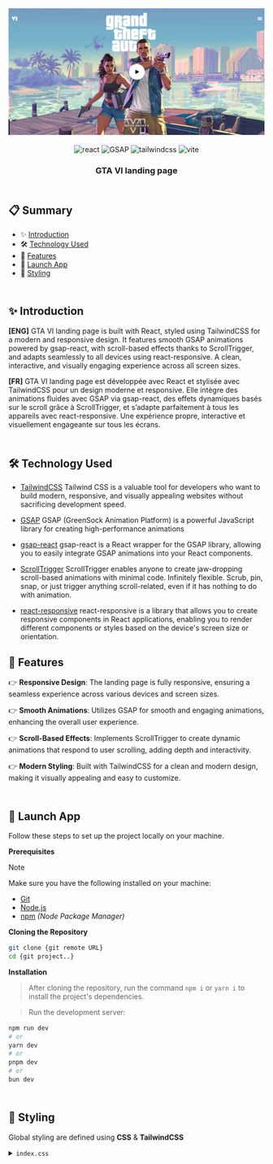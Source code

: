 <div align="center">
  <a href="https://gta-vi-landing-cm.vercel.app/" target="_blanck"><img src="./public/images/GTA-VI-screen.png" alt="GTA-VI landing page"></a>
   <div align="center">
      <img src="https://camo.githubusercontent.com/36aa3f9d0250d285d322005ff1f4d216512f13c31e434a013c34dd864fa1c4b2/68747470733a2f2f696d672e736869656c64732e696f2f62616467652f2d52656163742d626c75653f7374796c653d666f722d7468652d6261646765266c6f676f3d7265616374266c6f676f436f6c6f723d7768697465" alt="react" />
      <img src="https://camo.githubusercontent.com/807d5ee9099d29a72a272dde7a881f0bc4a9918095513f4d5209110958c62ef9/68747470733a2f2f696d672e736869656c64732e696f2f62616467652f2d475341502d3838434530323f7374796c653d666f722d7468652d6261646765266c6f676f3d677265656e736f636b266c6f676f436f6c6f723d7768697465" alt="GSAP" />
      <img src="https://img.shields.io/badge/-Tailwind_CSS-black?style=for-the-badge&logoColor=white&logo=tailwindcss&color=06B6D4" height="28px" alt="tailwindcss" />
      <img src="https://img.shields.io/badge/-Vite-black?style=for-the-badge&logoColor=white&logo=vite&color=646CFF" alt="vite" />
    </div>
  <h3 align="center">GTA VI landing page</h3>
</div>

## <br /> 📋 <a name="table">Summary</a>

- ✨ [Introduction](#introduction)
- 🛠 [Technology Used](#tech-stack)
- 📝 [Features](#features)
- 🚀 [Launch App](#launch-app)
- 🎨 [Styling](#style)

## <br /> <a name="introduction">✨ Introduction</a>

**[ENG]** GTA VI landing page is built with React, styled using TailwindCSS for a modern and responsive design. It features smooth GSAP animations powered by gsap-react, with scroll-based effects thanks to ScrollTrigger, and adapts seamlessly to all devices using react-responsive. A clean, interactive, and visually engaging experience across all screen sizes.

**[FR]** GTA VI landing page est développée avec React et stylisée avec TailwindCSS pour un design moderne et responsive. Elle intègre des animations fluides avec GSAP via gsap-react, des effets dynamiques basés sur le scroll grâce à ScrollTrigger, et s’adapte parfaitement à tous les appareils avec react-responsive. Une expérience propre, interactive et visuellement engageante sur tous les écrans.

## <br /> <a name="tech-stack">🛠 Technology Used</a>

- [TailwindCSS](https://tailwindcss.com/docs/installation)
  Tailwind CSS is a valuable tool for developers who want to build modern, responsive, and visually appealing websites without sacrificing development speed.

- [GSAP](https://greensock.com/gsap/)
  GSAP (GreenSock Animation Platform) is a powerful JavaScript library for creating high-performance animations

- [gsap-react](https://www.npmjs.com/package/gsap-react)
  gsap-react is a React wrapper for the GSAP library, allowing you to easily integrate GSAP animations into your React components.

- [ScrollTrigger](https://gsap.com/docs/v3/Plugins/ScrollTrigger/)
  ScrollTrigger enables anyone to create jaw-dropping scroll-based animations with minimal code. Infinitely flexible. Scrub, pin, snap, or just trigger anything scroll-related, even if it has nothing to do with animation.

- [react-responsive](https://www.npmjs.com/package/react-responsive)
  react-responsive is a library that allows you to create responsive components in React applications, enabling you to render different components or styles based on the device's screen size or orientation.

## <a name="features">📝 Features</a>

👉 **Responsive Design**: The landing page is fully responsive, ensuring a seamless experience across various devices and screen sizes.

👉 **Smooth Animations**: Utilizes GSAP for smooth and engaging animations, enhancing the overall user experience.

👉 **Scroll-Based Effects**: Implements ScrollTrigger to create dynamic animations that respond to user scrolling, adding depth and interactivity.

👉 **Modern Styling**: Built with TailwindCSS for a clean and modern design, making it visually appealing and easy to customize.

## <br /> <a name="launch-app">🚀 Launch App</a>

Follow these steps to set up the project locally on your machine.

**Prerequisites**

> [!NOTE]
> Make sure you have the following installed on your machine:

- [Git](https://git-scm.com/)
- [Node.js](https://nodejs.org/en)
- [npm](https://www.npmjs.com/) _(Node Package Manager)_

**Cloning the Repository**

```bash
git clone {git remote URL}
cd {git project..}
```

**Installation**

> After cloning the repository, run the command `npm i` or `yarn i` to install the project's dependencies.

> Run the development server:

```bash
npm run dev
# or
yarn dev
# or
pnpm dev
# or
bun dev
```

## <br /> <a name="style">🎨 Styling</a>

Global styling are defined using **CSS** & **TailwindCSS**

<details>
<summary><code>index.css</code></summary>

```css
@import "tailwindcss";

@font-face {
  font-family: "Long";
  src: url("/fonts/long.woff")
}

@font-face {
  font-family: "Round";
  src: url("/fonts/round.woff")
}

@font-face {
  font-family: "Round Bold";
  src: url("/fonts/round-bold.woff")
}

@theme {
  --font-long: "Long", sans-serif;
  --font-sans: "Round Bold", sans-serif;
  --font-round-bold: "Round Bold", sans-serif;
  --color-yellow: #fff9cb;
  --color-pink: #ffb0c4;
  --color-black-gradient: linear-gradient(223.17deg,
      rgb(28, 24, 41) 0%,
      rgb(27, 24, 40) 8.61%,
      rgb(25, 23, 36) 17.21%,
      rgb(22, 21, 32) 25.82%,
      rgb(20, 19, 28) 34.42%,
      rgb(18, 18, 24) 43.03%,
      rgb(17, 17, 23) 51.63%);
  --breakpoint-sm: 40rem;
  /* 640px */
  --breakpoint-xs: 20rem;
  /* 320px */
  --breakpoint-3xl: 120rem;
  /* 1920px */
}

body {
  width: 100%;
  overflow-x: hidden;
  font-family: "Round", sans-serif;
  background-color: black;
}

main {
  background: var(--color-black-gradient)
}

@layer utilities {
  .flex-center {
    @apply flex justify-center items-center;
  }

  .col-center {
    @apply flex flex-col justify-center items-center;
  }

  .abs-center {
    @apply absolute top-1/2 left-1/2 -translate-x-1/2 -translate-y-1/2;
  }
}

@layer components {
  main {
    @apply w-dvw overflow-x-hidden;
  }

  nav {
    @apply fixed top-0 left-0 w-full flex justify-between items-center md:p-16 p-5 z-[100];
  }

  .gradient-title {
    @apply bg-gradient-to-r from-pink-400 via-red-400 to-orange-400 bg-clip-text text-transparent;
  }

  .hero-section {
    @apply w-dvw h-dvh relative overflow-hidden;

    .scale-out {
      @apply object-cover md:scale-125 h-full;
    }

    .title-logo {
      @apply absolute h-full md:scale-125 top-0 object-cover;
    }

    .trailer-logo {
      @apply absolute -bottom-5 w-48 left-1/2 -translate-x-1/2;
    }

    .play-img {
      @apply rounded-full md:size-28 size-20 bg-white absolute top-1/2 left-1/2 -translate-x-1/2 -translate-y-1/2 flex justify-center items-center;
    }

    .fake-logo-wrapper {
      @apply absolute z-50 xs:top-[9.5rem] sm:top-[12.8rem] md:top-[8.5rem] 2xl:top-44 3xl:top-48 left-1/2 -translate-x-1/2;
    }

    .overlay-logo {
      @apply size-full object-cover opacity-0 w-[124px] md:w-[172px] lg:w-[229px] 2xl:w-72 3xl:w-80;
    }
  }

  .first-vd-wrapper {
    .first-vd {
      @apply size-full object-cover md:[object-position:50%_center] [object-position:75%_center];
    }
  }

  .entrance-message {
    @apply absolute inset-0 w-full h-dvh overflow-hidden z-20 opacity-100;

    .entrance-logo {
      @apply 2xl:w-72 3xl:w-80 lg:w-[229px] md:w-[172px] w-[124px] absolute xs:top-[9.5rem] sm:top-[12.8rem] md:top-[8.5rem] 2xl:top-44 3xl:top-48 left-1/2 -translate-x-1/2;
    }

    .text-wrapper {
      @apply mt-30 md:mt-40 2xl:mt-44 3xl:top-48;
    }
  }

  .jason {
    @apply relative z-10 lg:ps-40 2xl:ps-80 ps-10 py-40 mt-60 flex lg:flex-row flex-col justify-between gap-5 w-dvw overflow-x-hidden;

    h1 {
      @apply text-yellow font-long uppercase text-8xl mb-20;
    }

    h2 {
      @apply text-pink md:text-5xl text-3xl mb-7 md:pe-20 pe-10;
    }

    p {
      @apply text-white lg:text-[26px] lg:leading-[34px] md:text-2xl text-lg md:pe-28 pe-14;
    }

    .jason-1 {
      @apply bg-yellow lg:h-[80vh] w-auto -translate-x-5;

      img {
        @apply size-full object-cover [object-position:5%_center] hover:scale-[0.98] transition duration-700 ease-in-out;
      }
    }

    .jason-2 {
      @apply bg-yellow h-[90vh] w-auto md:mt-36 mt-20 -translate-x-5;

      img {
        @apply size-full object-cover [object-position:80%_center] hover:scale-x-[0.97] hover:scale-y-[0.98] transition duration-700 ease-in-out;
      }
    }

    .jason-3 {
      @apply bg-yellow h-[50vh] md:w-[60%] -translate-x-5;

      img {
        @apply size-full object-cover [object-position:42%_center] hover:scale-[0.97] transition duration-700 ease-in-out;
      }
    }
  }

  .lucia {
    @apply relative;
  }

  .lucia-life {
    @apply relative z-10 py-40 mt-60 flex lg:flex-row flex-col justify-between gap-5 w-dvw overflow-x-hidden;

    h1 {
      @apply text-yellow font-long uppercase text-8xl mb-20;
    }

    h2 {
      @apply text-pink md:text-5xl text-3xl mb-7 md:pe-20 pe-10;
    }

    p {
      @apply text-white md:text-2xl text-lg md:pe-28 pe-14;
      /*! pe-14 */
    }

    p:last-of-type {
      @apply md:hidden block xl:block;
    }

    .lucia-1 {
      @apply bg-yellow lg:h-[80vh] w-auto -translate-x-5;

      img {
        @apply size-full object-cover [object-position:85%_center] hover:scale-[0.98] transition duration-700 ease-in-out;
      }
    }

    .lucia-2 {
      @apply bg-yellow lg:h-[60vh] lg:w-[70%] w-[80%] md:my-36 my-20 lg:-translate-x-5 translate-x-5;

      img {
        @apply size-full object-cover [object-position:50%_center] hover:scale-x-[0.98] hover:scale-y-[0.98] transition duration-700 ease-in-out;
      }
    }

    .lucia-3 {
      @apply bg-yellow lg:h-[90vh] md:w-[60%] -translate-x-5;

      img {
        @apply size-full object-cover [object-position:62%_center] hover:scale-x-[0.98] hover:scale-y-[0.99] transition duration-700 ease-in-out;
      }
    }
  }

  .post-card {
    @apply relative flex justify-center items-center pb-80 shadow-2xl;

    .animated-gradient-bg {
      @apply absolute w-full md:h-[200vh] h-[220vh] left-0 xl:-bottom-1/2 md:-bottom-5/6;
    }

    .post-card-wrapper {
      @apply xl:mx-56 md:mx-12 mx-5 xl:h-[85vh] md:h-[40vh] h-[30vh] w-full flex justify-center items-center overflow-hidden relative;

      video {
        @apply w-full h-full 2xl:scale-x-105 object-cover;
      }

      img {
        @apply absolute z-10 w-full h-full;
      }

      button {
        @apply rounded-full bg-white absolute left-1/2 -translate-x-1/2 md:bottom-16 -bottom-28 md:w-fit w-2/3 px-5 md:px-7 py-4 text-lg;
      }
    }
  }

  .final {
    @apply relative h-dvh overflow-hidden;

    .final-content {
      @apply scale-110;
    }
  }

  .final-message {
    @apply absolute w-full h-dvh overflow-hidden z-50 opacity-100;
  }
}

.black-gradient-bg {
  background: var(--color-black-gradient)
}

.entrance-message,
.entrance-intro {
  mask-image: radial-gradient(circle at 50% 100vh, black 0%, transparent 0%);
  mask-repeat: no-repeat;
  mask-size: 100% 100%;
}

.mask-wrapper {
  mask-image: url("/images/big-hero-text.svg");
  mask-repeat: no-repeat;
}

.animated-gradient-bg {
  background: linear-gradient(135deg, #1e2a52 0%, #6e4b91 100%);
}

.jason-content {
  background: radial-gradient(ellipse, #111117 20%, transparent 70%);
}

.lucia-life-content {
  background: radial-gradient(ellipse, #111117 20%, transparent 70%);
}
```
</details>